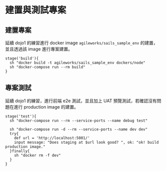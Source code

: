 # 建置與測試專案

## 建置專案

延續 dojo1 的練習進行 docker image `agileworks/sails_sample_env` 的建置，並且透過該 image 進行專案建置。

```
stage('build'){
  sh "docker build -t agileworks/sails_sample_env dockers/node"
  sh "docker-compose run --rm build"
}
```

## 專案測試

延續 dojo1 的練習，進行前端 e2e 測試，並且加上 UAT 預覽測試，若確認沒有問題在進行 production image 的建置。

```
stage('test'){
  sh "docker-compose run --rm --service-ports --name debug test"

  sh "docker-compose run -d --rm --service-ports --name dev dev"
  try{
    def url = 'http://localhost:5001/'
    input message: "Does staging at $url look good? ", ok: "ok! build production image."
  }finally{
    sh "docker rm -f dev"
  }
}
```
